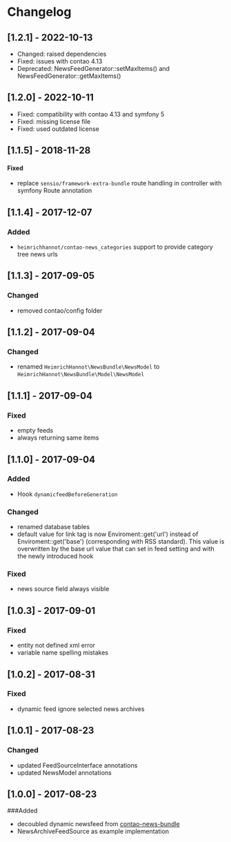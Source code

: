 # Changelog

## [1.2.1] - 2022-10-13
- Changed: raised dependencies
- Fixed: issues with contao 4.13
- Deprecated: NewsFeedGenerator::setMaxItems() and NewsFeedGenerator::getMaxItems()

## [1.2.0] - 2022-10-11
- Fixed: compatibility with contao 4.13 and symfony 5
- Fixed: missing license file
- Fixed: used outdated license 

## [1.1.5] - 2018-11-28

#### Fixed
- replace `sensio/framework-extra-bundle` route handling in controller with symfony Route annotation

## [1.1.4] - 2017-12-07

### Added
* `heimrichhannot/contao-news_categories` support to provide category tree news urls

## [1.1.3] - 2017-09-05

### Changed
* removed contao/config folder

## [1.1.2] - 2017-09-04 

### Changed
* renamed `HeimrichHannot\NewsBundle\NewsModel` to `HeimrichHannot\NewsBundle\Model\NewsModel`

## [1.1.1] - 2017-09-04

### Fixed
* empty feeds
* always returning same items

## [1.1.0] - 2017-09-04

### Added
* Hook `dynamicfeedBeforeGeneration`

### Changed 
* renamed database tables
* default value for link tag is now Enviroment::get('url') instead of Enviroment::get('base') (corresponding with RSS standard). This value is overwritten by the base url value that can set in feed setting and with the newly introduced hook

### Fixed
* news source field always visible

## [1.0.3] - 2017-09-01

### Fixed
* entity not defined xml error
* variable name spelling mistakes

## [1.0.2] - 2017-08-31

### Fixed
* dynamic feed ignore selected news archives

## [1.0.1] - 2017-08-23

### Changed
* updated FeedSourceInterface annotations
* updated NewsModel annotations

## [1.0.0] - 2017-08-23

###Added
* decoubled dynamic newsfeed from [contao-news-bundle](https://github.com/heimrichhannot/contao-news-bundle)
* NewsArchiveFeedSource as example implementation

